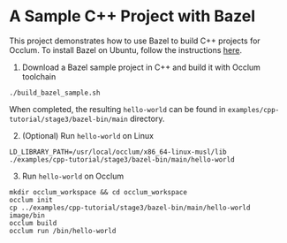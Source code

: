 # A Sample C++ Project with Bazel

This project demonstrates how to use Bazel to build C++ projects for Occlum. To install Bazel on Ubuntu, follow the instructions [here](https://docs.bazel.build/versions/master/install-ubuntu.html).

1. Download a Bazel sample project in C++ and build it with Occlum toolchain
```
./build_bazel_sample.sh
```
When completed, the resulting `hello-world` can be found in `examples/cpp-tutorial/stage3/bazel-bin/main` directory.

2. (Optional) Run `hello-world` on Linux
```
LD_LIBRARY_PATH=/usr/local/occlum/x86_64-linux-musl/lib ./examples/cpp-tutorial/stage3/bazel-bin/main/hello-world
```

3. Run `hello-world` on Occlum
```
mkdir occlum_workspace && cd occlum_workspace
occlum init
cp ../examples/cpp-tutorial/stage3/bazel-bin/main/hello-world image/bin
occlum build
occlum run /bin/hello-world
```

